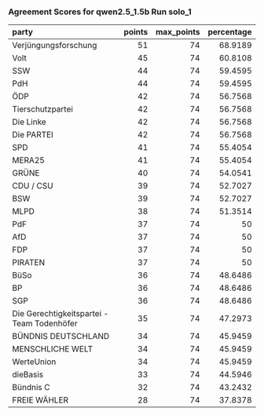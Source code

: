 ### Agreement Scores for qwen2.5_1.5b Run solo_1

| party                                      |   points |   max_points |   percentage |
|:-------------------------------------------|---------:|-------------:|-------------:|
| Verjüngungsforschung                       |       51 |           74 |      68.9189 |
| Volt                                       |       45 |           74 |      60.8108 |
| SSW                                        |       44 |           74 |      59.4595 |
| PdH                                        |       44 |           74 |      59.4595 |
| ÖDP                                        |       42 |           74 |      56.7568 |
| Tierschutzpartei                           |       42 |           74 |      56.7568 |
| Die Linke                                  |       42 |           74 |      56.7568 |
| Die PARTEI                                 |       42 |           74 |      56.7568 |
| SPD                                        |       41 |           74 |      55.4054 |
| MERA25                                     |       41 |           74 |      55.4054 |
| GRÜNE                                      |       40 |           74 |      54.0541 |
| CDU / CSU                                  |       39 |           74 |      52.7027 |
| BSW                                        |       39 |           74 |      52.7027 |
| MLPD                                       |       38 |           74 |      51.3514 |
| PdF                                        |       37 |           74 |      50      |
| AfD                                        |       37 |           74 |      50      |
| FDP                                        |       37 |           74 |      50      |
| PIRATEN                                    |       37 |           74 |      50      |
| BüSo                                       |       36 |           74 |      48.6486 |
| BP                                         |       36 |           74 |      48.6486 |
| SGP                                        |       36 |           74 |      48.6486 |
| Die Gerechtigkeitspartei - Team Todenhöfer |       35 |           74 |      47.2973 |
| BÜNDNIS DEUTSCHLAND                        |       34 |           74 |      45.9459 |
| MENSCHLICHE WELT                           |       34 |           74 |      45.9459 |
| WerteUnion                                 |       34 |           74 |      45.9459 |
| dieBasis                                   |       33 |           74 |      44.5946 |
| Bündnis C                                  |       32 |           74 |      43.2432 |
| FREIE WÄHLER                               |       28 |           74 |      37.8378 |